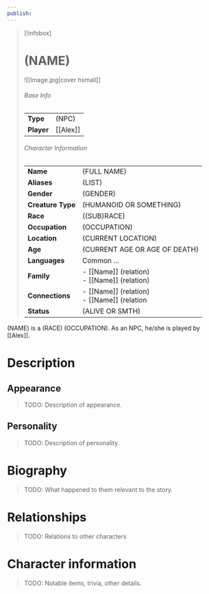 ```yaml
---
publish:
---
```

> [!infobox]  
> # (NAME) 
> ![[Image.jpg|cover hsmall]]  
> ###### Base Info
> | | |  
> |---|---|  
> | **Type** | (NPC) |
> | **Player** | [[Alex]] |
> ###### Character Information  
> | | |  
> |---|---|  
> | **Name** | (FULL NAME)|
> | **Aliases** | (LIST) |
> | **Gender** | (GENDER) | 
> | **Creature Type** | (HUMANOID OR SOMETHING) |
> | **Race** | ((SUB)RACE) |  
> | **Occupation** | (OCCUPATION) |  
> | **Location** | (CURRENT LOCATION) |
> | **Age** | (CURRENT AGE OR AGE OF DEATH) |
> | **Languages** | Common ... |  
> | **Family** | - [[Name]] (relation)<br>- [[Name]] (relation) |
> | **Connections** | - [[Name]] (relation)<br>- [[Name]] (relation |
> | **Status** | (ALIVE OR SMTH) |

(NAME) is a (RACE) (OCCUPATION). As an NPC, he/she is played by [[Alex]].
# Description
## Appearance
> TODO: Description of appearance.
## Personality
> TODO: Description of personality.
# Biography
> TODO: What happened to them relevant to the story.
# Relationships
> TODO: Relations to other characters
# Character information
> TODO: Notable items, trivia, other details.